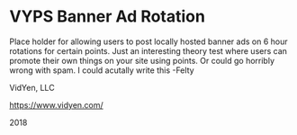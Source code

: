# VYPS Banner Ad Rotation

Place holder for allowing users to post locally hosted banner ads on 6 hour rotations for certain points.
Just an interesting theory test where users can promote their own things on your site using points.
Or could go horribly wrong with spam. I could acutally write this -Felty

VidYen, LLC

https://www.vidyen.com/

2018
